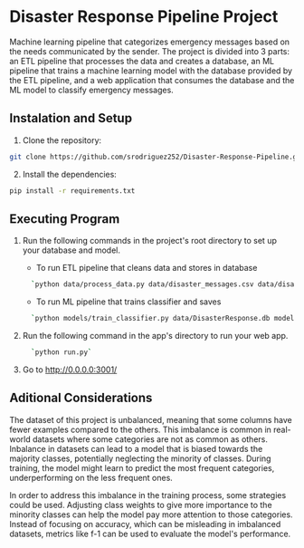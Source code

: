 # Disaster Response Pipeline Project

Machine learning pipeline that categorizes emergency messages based on the needs communicated by the sender. The project is divided into 3 parts: an ETL pipeline that processes the data and creates a database, an ML pipeline that trains a machine learning model with the database provided by the ETL pipeline, and a web application that consumes the database and the ML model to classify emergency messages.



## Instalation and Setup

1. Clone the repository:
```sh
git clone https://github.com/srodriguez252/Disaster-Response-Pipeline.git
```

2. Install the dependencies:
```sh
pip install -r requirements.txt
```

## Executing Program
1. Run the following commands in the project's root directory to set up your database and model.

    - To run ETL pipeline that cleans data and stores in database
     ```sh
       `python data/process_data.py data/disaster_messages.csv data/disaster_categories.csv data/DisasterResponse.db`
     ```
    - To run ML pipeline that trains classifier and saves
    ```sh
      `python models/train_classifier.py data/DisasterResponse.db models/classifier.pkl`
    ```
2. Run the following command in the app's directory to run your web app.
   ```sh
     `python run.py`
   ```
4. Go to http://0.0.0.0:3001/

## Aditional Considerations
The dataset of this project is unbalanced, meaning that some columns have fewer examples compared to the others. This imbalance is common in real-world datasets where some categories are not as common as others.
Inbalance in datasets can lead to a model that is biased towards the majority classes, potentially neglecting the minority of classes. During training, the model might learn to predict the most frequent categories, underperforming on the less frequent ones.

In order to address this imbalance in the training process, some strategies could be used. Adjusting class weights to give more importance to the minority classes can help the model pay more attention to those categories. Instead of focusing on accuracy, which can be misleading in imbalanced datasets, metrics like f-1 can be used to evaluate the model's performance.
